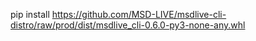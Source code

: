 pip install https://github.com/MSD-LIVE/msdlive-cli-distro/raw/prod/dist/msdlive_cli-0.6.0-py3-none-any.whl
